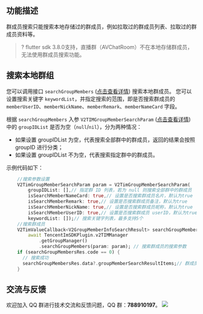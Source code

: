 ## 功能描述
群成员搜索只能搜索本地存储过的群成员，例如拉取过的群成员列表、拉取过的群成员资料等。

> ? flutter sdk 3.8.0支持，直播群（AVChatRoom）不在本地存储群成员，无法使用群成员搜索功能。

## 搜索本地群组
您可以调用接口 `searchGroupMembers` ([点击查看详情](https://comm.qq.com/im/doc/flutter/zh/SDKAPI/Api/V2TIMGroupManager/searchGroupMembers.html)) 搜索本地群成员。
您可以设置搜索关键字 `keywordList`，并指定搜索的范围，即是否搜索群成员的 `memberUserID`、`memberNickName`、`memberRemark`、`memberNameCard` 字段。

根据 `searchGroupMembers` 入参 `V2TIMGroupMemberSearchParam` ([点击查看详情](https://comm.qq.com/im/doc/flutter/zh/SDKAPI/Class/Group/V2TimGroupMemberSearchParam.html)) 中的 `groupIDList` 是否为空（`null`/`nil`），分为两种情况：
- 如果设置 groupIDList 为空，代表搜索全部群中的群成员，返回的结果会按照 groupID 进行分类；
- 如果设置 groupIDList 不为空，代表搜索指定群中的群成员。

示例代码如下：



```dart
    //搜索参数设置
    V2TimGroupMemberSearchParam param = V2TimGroupMemberSearchParam(
        groupIDList: [],// 指定群 ID 列表，若为 null 则搜索全部群中的群成员
        isSearchMemberNameCard: true,// 设置是否搜索群成员名片，默认为true
        isSearchMemberRemark: true,// 设置是否搜索群成员备注，默认为true
        isSearchMemberNickName: true,// 设置是否搜索群成员昵称，默认为true
        isSearchMemberUserID: true,// 设置是否搜索群成员 userID，默认为true
        keywordList: []);// 搜索关键字列表，最多支持5个
    //搜索群成员
    V2TimValueCallback<V2GroupMemberInfoSearchResult> searchGroupMembersRes =
        await TencentImSDKPlugin.v2TIMManager
            .getGroupManager()
            .searchGroupMembers(param: param); // 搜索群成员的搜索参数
    if (searchGroupMembersRes.code == 0) {
      // 搜索成功
      searchGroupMembersRes.data?.groupMemberSearchResultItems;// 群成员搜索结果
    }
```


## 交流与反馈

欢迎加入 QQ 群进行技术交流和反馈问题，QQ 群：**788910197**。
![](https://qcloudimg.tencent-cloud.cn/raw/eacb194c77a76b5361b2ae983ae63260.png)



